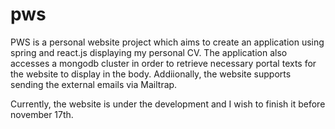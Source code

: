 # pws
PWS is a personal website project which aims to create an application using spring and react.js displaying my personal CV. The application also accesses a mongodb cluster in order to retrieve necessary portal texts for the website to display in the body. Addiionally, the website supports sending the external emails via Mailtrap.

Currently, the website is under the development and I wish to finish it before november 17th.

